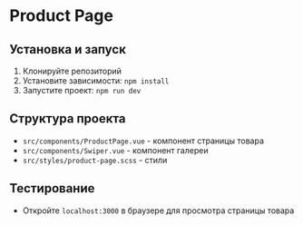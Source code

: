 # Product Page

## Установка и запуск

1. Клонируйте репозиторий
2. Установите зависимости: `npm install`
3. Запустите проект: `npm run dev`

## Структура проекта

- `src/components/ProductPage.vue` - компонент страницы товара
- `src/components/Swiper.vue` - компонент галереи
- `src/styles/product-page.scss` - стили

## Тестирование

- Откройте `localhost:3000` в браузере для просмотра страницы товара

